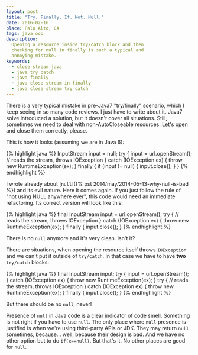 ```yaml
---
layout: post
title: "Try. Finally. If. Not. Null."
date: 2016-02-16
place: Palo Alto, CA
tags: java oop
description:
  Opening a resource inside try/catch block and then
  checking for null in finally is such a typical and
  annoying mistake.
keywords:
  - close stream java
  - java try catch
  - java finally
  - java close stream in finally
  - java close stream try catch
---
```


There is a very typical mistake in pre-Java7 "try/finally" scenario,
which I keep seeing in so many code reviews. I just have to write about it.
Java7 solve introduced a solution, but it doesn't cover all situations.
Still, sometimes we need to deal with non-AutoCloseable resources. Let's
open and close them correctly, please.

<!--more-->

This is how it looks (assuming we are in Java 6):

{% highlight java %}
InputStream input = null;
try {
  input = url.openStream();
  // reads the stream, throws IOException
} catch (IOException ex) {
  throw new RuntimeException(ex);
} finally {
  if (input != null) {
    input.close();
  }
}
{% endhighlight %}

I wrote already about [`null`]({% pst 2014/may/2014-05-13-why-null-is-bad %})
and its evil nature. Here it comes again. If you just follow the rule
of "not using NULL anywhere ever", this code would need an immediate
refactoring. Its correct version will look like this:

{% highlight java %}
final InputStream input = url.openStream();
try {
  // reads the stream, throws IOException
} catch (IOException ex) {
  throw new RuntimeException(ex);
} finally {
  input.close();
}
{% endhighlight %}

There is no `null` anymore and it's very clean. Isn't it?

There are situations, when opening the resource itself throws `IOException`
and we can't put it outside of `try/catch`. In that case we have to have
**two** `try/catch` blocks:

{% highlight java %}
final InputStream input;
try {
  input = url.openStream();
} catch (IOException ex) {
  throw new RuntimeException(ex);
}
try {
  // reads the stream, throws IOException
} catch (IOException ex) {
  throw new RuntimeException(ex);
} finally {
  input.close();
}
{% endhighlight %}

But there should be no `null`, never!

Presence of `null` in Java code is a clear indicator of code smell. Something
is not right if you have to use `null`. The only place where `null` presence
is justified is when we're using third-party APIs or JDK. They may return
`null` sometimes, because... well, because their design is bad. And we have
no other option but to do `if(x==null)`. But that's it. No other places
are good for `null`.

